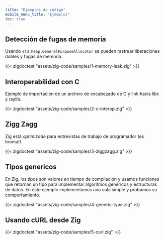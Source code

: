 ```yaml
---
title: "Ejemplos de código"
mobile_menu_title: "Ejemplos"
toc: true
---
```


## Detección de fugas de memoria
Usando `std.heap.GeneralPurposeAllocator` se pueden rastrear liberaciones dobles y fugas de memoria.

{{< zigdoctest "assets/zig-code/samples/1-memory-leak.zig" >}}


## Interoperabilidad con C
Ejemplo de importación de un archivo de encabezado de C y link hacia libc y raylib.

{{< zigdoctest "assets/zig-code/samples/2-c-interop.zig" >}}


## Zigg Zagg
Zig está *optimizado* para entrevistas de trabajo de programador (es broma!).

{{< zigdoctest "assets/zig-code/samples/3-ziggzagg.zig" >}}


## Tipos genericos
En Zig, los tipos son valores en tiempo de compilación y usamos funciones que retornan un tipo para implementar algoritmos genéricos y estructuras de datos. En este ejemplo implementamos una cola simple y probamos su comportamiento.

{{< zigdoctest "assets/zig-code/samples/4-generic-type.zig" >}}


## Usando cURL desde Zig

{{< zigdoctest "assets/zig-code/samples/5-curl.zig" >}}
